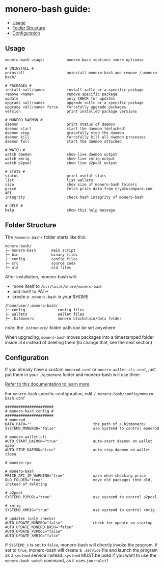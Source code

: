 # monero-bash guide:
* [Usage](#usage)
* [Folder Structure](#folder-structure)
* [Configuration](#configuration)

## Usage
```
monero-bash usage:          monero-bash <option> <more options>

# UNINSTALL #
uninstall                   uninstall monero-bash and remove /.monero-bash/

# PACKAGES #
install <all/name>          install <all> or a specific package
remove <name>               remove specific package
update                      only CHECK for updates
upgrade <all/name>          upgrade <all> or a specific package
upgrade <all/name> force    forcefully upgrade packages
version                     print installed package versions

# MONERO DAEMON #
daemon                      print status of daemon
daemon start                start the daemon (detached)
daemon stop                 gracefully stop the daemon
daemon kill                 forcefully kill all daemon processes
daemon full                 start the daemon attached

# WATCH #
watch daemon                show live daemon output
watch xmrig                 show live xmrig output
watch p2pool                show live p2pool output

# STATS #
status                      print useful stats
list                        list wallets
size                        show size of monero-bash folders
price                       fetch price data from cryptocompare.com API
integrity                   check hash integrity of monero-bash

# HELP #
help                        show this help message
```

## Folder Structure
The `/monero-bash/` folder starts like this:

```
monero-bash/
├─ monero-bash       main script
├─ bin               binary files
├─ config            config files
├─ src               source code
├─ old               old files
```
After installation, monero-bash will:
* move itself to `/usr/local/share/monero-bash`
* add itself to PATH
* create a `.monero-bash` in your $HOME

```
/home/user/.monero-bash/
├─ config               config files
├─ wallets              wallet files
├─ .bitmonero           monero blockchain/data folder
```
*note:* the `.bitmonero/` folder path can be set anywhere

When upgrading, `monero-bash` moves packages into a timestamped folder inside `old` instead of deleting them (to change that, see the next section)


## Configuration
If you already have a custom `monerod.conf` or `monero-wallet-cli.conf`, just put them in your `.bitmonero` folder and monero-bash will use them

[Refer to this documentation to learn more](https://monerodocs.org/interacting/monero-config-file)

For `monero-bash` specific configuration, edit `/.monero-bash/config/monero-bash.conf`
```
######################
# monero-bash config #
######################
# monerod
DATA_PATH=""                            the path of /.bitmonero/
SYSTEMD_MONEROD="false"                 use systemd to control monerod 

# monero-wallet-cli
AUTO_START_DAEMON="true"                auto-start daemon on wallet open
AUTO_STOP_DAEMON="true"                 auto-stop daemon on wallet close

# monero-rpc

# monero-bash
PRICE_API_IP_WARNING="true"             warn when checking price
OLD_FOLDER="true"                       move old packages into old, instead of deleting

# p2pool
SYSTEMD_P2POOL="true"                   use systemd to control p2pool

# xmrig
SYSTEMD_XMRIG="true"                    use systemd to control xmrig

# updates (only checks)
AUTO_UPDATE_MONERO="false"              check for update on startup
AUTO_UPDATE_MONERO_BASH="false"
AUTO_UPDATE_P2POOL="false"
AUTO_UPDATE_XMRIG="false"
```
If `SYSTEMD_x` is set to `false`, monero-bash will directly invoke the program. if set to `true`, monero-bash will create a `.service` file and launch the program as a `systemd` service instead. `systemd` MUST be used if you want to use the `monero-bash watch` command, as it uses `journalctl`
